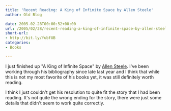 ```yaml
---
title: 'Recent Reading: A King of Infinite Space by Allen Steele'
author: Old Blog

date: 2005-02-28T00:00:52+00:00
url: /2005/02/28/recent-reading-a-king-of-infinite-space-by-allen-steele/
short-url:
- http://bit.ly/fubfUB
categories:
- Books

---
```

<div class='microid-http+http:sha1:ae04e0f492a902e8d3bc7c777d65cc19cea60195'>

I just finished up "A King of Infinite Space" by <a href="http://www.allensteele.com/index.html">Allen Steele</a>. I've been working through his bibliography since late last year and I think that while this is not my most favorite of his books yet, it was still definitely worth reading.



I think I just couldn't get his resolution to quite fit the story that I had been reading. It's not quite the wrong ending for the story, there were just some details that didn't seem to work quite correctly.

